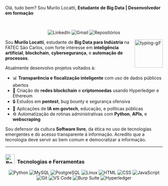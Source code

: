 Olá, tudo bem? Sou Murilo Locatti, **Estudante de Big Data | Desenvolvedor em formação**

<br>

<!-- Contact Badges -->
<p align="center">

  <a href="[https://www.linkedin.com/in/locattimurilo](https://www.linkedin.com/in/murilo-locatti-cavalho-36b03a140/)" style="text-decoration: none;">
    <img alt="LinkedIn" title="Conecte-se comigo no LinkedIn" 
         src="https://custom-icon-badges.demolab.com/badge/-LinkedIn-282A36?style=for-the-badge&logo=linkedin&logoColor=white&labelColor=006192" />
  </a>

  <a href="mailto:locattimurilo@gmail.com" style="text-decoration: none;">
    <img alt="Gmail" title="Enviar e-mail" 
         src="https://custom-icon-badges.demolab.com/badge/-E--mail-282A36?style=for-the-badge&logo=gmail&logoColor=white&labelColor=DB4437" />
  </a>

  <a href="https://github.com/locattimurilo?tab=repositories" style="text-decoration: none;">
    <img alt="Repositórios" title="Ver repositórios no GitHub" 
         src="https://custom-icon-badges.demolab.com/badge/-Repositórios-282A36?style=for-the-badge&logo=repo&logoColor=white&labelColor=333333" />
  </a>

  </a>

</p>

<!-- GIF lateral -->
<img align="right" alt="typing-gif" src="https://media.tenor.com/dHk-LfzHrtwAAAAj/linux-computer.gif" width="90px" />

Sou **Murilo Locatti**, estudante de **Big Data para Indústria** na FATEC São Carlos, com forte interesse em **inteligência artificial**, **blockchain**, **cybersegurança**, e **automação de processos**. 

Atualmente desenvolvo projetos voltados à:

- 📊 **Transparência e fiscalização inteligente** com uso de dados públicos abertos  
- 🔗 Criação de **redes blockchain** e **criptomoedas** usando Hyperledger e Ethereum  
- 🔒 Estudos em **pentest**, bug bounty e segurança ofensiva  
- 🧠 Aplicações de **IA em govtech**, educação, e políticas públicas  
- ⚙️ Automatização de rotinas administrativas com **Python**, **APIs**, e **webscraping**

Sou defensor da cultura **Software livre**, da ética no uso de tecnologias emergentes e do acesso transparente à informação. Acredito que a tecnologia deve servir ao bem comum e democratizar a informação.

---

<h3><img src="https://raw.githubusercontent.com/Tarikul-Islam-Anik/Telegram-Animated-Emojis/main/Objects/Books.webp" alt="Books" width="30" height="30" /> &nbsp;Tecnologias e Ferramentas</h3>

<div align="center">
  <img alt="Python" src="https://img.shields.io/badge/Python-3670A0?style=for-the-badge&logo=python&logoColor=white" />
  <img alt="MySQL" src="https://img.shields.io/badge/MySQL-005C84?style=for-the-badge&logo=mysql&logoColor=white" />
  <img alt="PostgreSQL" src="https://img.shields.io/badge/PostgreSQL-336791?style=for-the-badge&logo=postgresql&logoColor=white" />
  <img alt="Linux" src="https://img.shields.io/badge/Linux-000000?style=for-the-badge&logo=linux&logoColor=white" />
  <img alt="HTML" src="https://img.shields.io/badge/HTML5-E44D26?style=for-the-badge&logo=html5&logoColor=white" />
  <img alt="CSS" src="https://img.shields.io/badge/CSS3-264de4?style=for-the-badge&logo=css3&logoColor=white" />
  <img alt="JavaScript" src="https://img.shields.io/badge/JavaScript-F7DF1E?style=for-the-badge&logo=javascript&logoColor=black" />
  <img alt="Git" src="https://img.shields.io/badge/Git-F05032?style=for-the-badge&logo=git&logoColor=white" />
  <img alt="VS Code" src="https://img.shields.io/badge/VSCode-007ACC?style=for-the-badge&logo=visualstudiocode&logoColor=white" />
  <img alt="Burp Suite" src="https://img.shields.io/badge/BurpSuite-E34320?style=for-the-badge&logo=burpsuite&logoColor=white" />
  <img alt="Hyperledger" src="https://img.shields.io/badge/Hyperledger%20Besu-1E8CBE?style=for-the-badge&logo=hyperledger&logoColor=white" />
</div>
